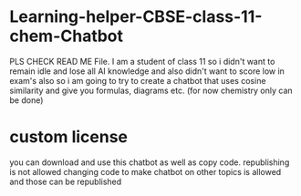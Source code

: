 # Learning-helper-CBSE-class-11-chem-Chatbot
PLS CHECK READ ME File. I am a student of class 11 so i didn't want to remain idle and lose all AI knowledge and also didn't want to score low in exam's also so i am going to try to create a chatbot that uses cosine similarity and give you formulas, diagrams etc. (for now chemistry only can be done)

# custom license 
you can download and use this chatbot as well as copy code.
republishing is not allowed
changing code to make chatbot on other topics is allowed and those can be republished
